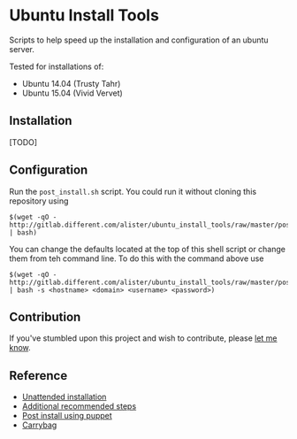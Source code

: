 # Ubuntu Install Tools
Scripts to help speed up the installation and configuration of an ubuntu server.

Tested for installations of:
* Ubuntu 14.04 (Trusty Tahr)
* Ubuntu 15.04 (Vivid Vervet)

## Installation
[TODO]

## Configuration
Run the `post_install.sh` script. You could run it without cloning this repository using

    $(wget -qO - http://gitlab.different.com/alister/ubuntu_install_tools/raw/master/post_install.sh | bash)

You can change the defaults located at the top of this shell script or change them from teh command line. To do this with the command above use

    $(wget -qO - http://gitlab.different.com/alister/ubuntu_install_tools/raw/master/post_install.sh | bash -s <hostname> <domain> <username> <password>)

## Contribution
If you've stumbled upon this project and wish to contribute, please [let me know](mailto:alister@different.com).

## Reference
* [Unattended installation](http://askubuntu.com/questions/122505/how-do-i-create-a-completely-unattended-install-of-ubuntu)
* [Additional recommended steps](https://www.digitalocean.com/community/tutorials/additional-recommended-steps-for-new-ubuntu-14-04-servers)
* [Post install using puppet](https://github.com/netson/ubuntu-unattended/blob/master/start.sh)
* [Carrybag](http://gitlab.different.com/alister/carrybag/)
